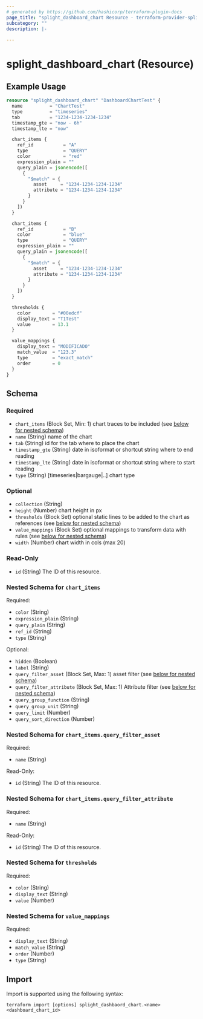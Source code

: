```yaml
---
# generated by https://github.com/hashicorp/terraform-plugin-docs
page_title: "splight_dashboard_chart Resource - terraform-provider-splight"
subcategory: ""
description: |-
  
---
```


# splight_dashboard_chart (Resource)



## Example Usage

```terraform
resource "splight_dashboard_chart" "DashboardChartTest" {
  name          = "ChartTest"
  type          = "timeseries"
  tab           = "1234-1234-1234-1234"
  timestamp_gte = "now - 6h"
  timestamp_lte = "now"

  chart_items {
    ref_id           = "A"
    type             = "QUERY"
    color            = "red"
    expression_plain = ""
    query_plain = jsonencode([
      {
        "$match" = {
          asset     = "1234-1234-1234-1234"
          attribute = "1234-1234-1234-1234"
        }
      }
    ])
  }

  chart_items {
    ref_id           = "B"
    color            = "blue"
    type             = "QUERY"
    expression_plain = ""
    query_plain = jsonencode([
      {
        "$match" = {
          asset     = "1234-1234-1234-1234"
          attribute = "1234-1234-1234-1234"
        }
      }
    ])
  }

  thresholds {
    color        = "#00edcf"
    display_text = "T1Test"
    value        = 13.1
  }

  value_mappings {
    display_text = "MODIFICADO"
    match_value  = "123.3"
    type         = "exact_match"
    order        = 0
  }
}
```

<!-- schema generated by tfplugindocs -->
## Schema

### Required

- `chart_items` (Block Set, Min: 1) chart traces to be included (see [below for nested schema](#nestedblock--chart_items))
- `name` (String) name of the chart
- `tab` (String) id for the tab where to place the chart
- `timestamp_gte` (String) date in isoformat or shortcut string where to end reading
- `timestamp_lte` (String) date in isoformat or shortcut string where to start reading
- `type` (String) [timeseries|bargauge|..] chart type

### Optional

- `collection` (String)
- `height` (Number) chart height in px
- `thresholds` (Block Set) optional static lines to be added to the chart as references (see [below for nested schema](#nestedblock--thresholds))
- `value_mappings` (Block Set) optional mappings to transform data with rules (see [below for nested schema](#nestedblock--value_mappings))
- `width` (Number) chart width in cols (max 20)

### Read-Only

- `id` (String) The ID of this resource.

<a id="nestedblock--chart_items"></a>
### Nested Schema for `chart_items`

Required:

- `color` (String)
- `expression_plain` (String)
- `query_plain` (String)
- `ref_id` (String)
- `type` (String)

Optional:

- `hidden` (Boolean)
- `label` (String)
- `query_filter_asset` (Block Set, Max: 1) asset filter (see [below for nested schema](#nestedblock--chart_items--query_filter_asset))
- `query_filter_attribute` (Block Set, Max: 1) Attribute filter (see [below for nested schema](#nestedblock--chart_items--query_filter_attribute))
- `query_group_function` (String)
- `query_group_unit` (String)
- `query_limit` (Number)
- `query_sort_direction` (Number)

<a id="nestedblock--chart_items--query_filter_asset"></a>
### Nested Schema for `chart_items.query_filter_asset`

Required:

- `name` (String)

Read-Only:

- `id` (String) The ID of this resource.


<a id="nestedblock--chart_items--query_filter_attribute"></a>
### Nested Schema for `chart_items.query_filter_attribute`

Required:

- `name` (String)

Read-Only:

- `id` (String) The ID of this resource.



<a id="nestedblock--thresholds"></a>
### Nested Schema for `thresholds`

Required:

- `color` (String)
- `display_text` (String)
- `value` (Number)


<a id="nestedblock--value_mappings"></a>
### Nested Schema for `value_mappings`

Required:

- `display_text` (String)
- `match_value` (String)
- `order` (Number)
- `type` (String)

## Import

Import is supported using the following syntax:

```shell
terraform import [options] splight_dashbaord_chart.<name> <dashboard_chart_id>
```

